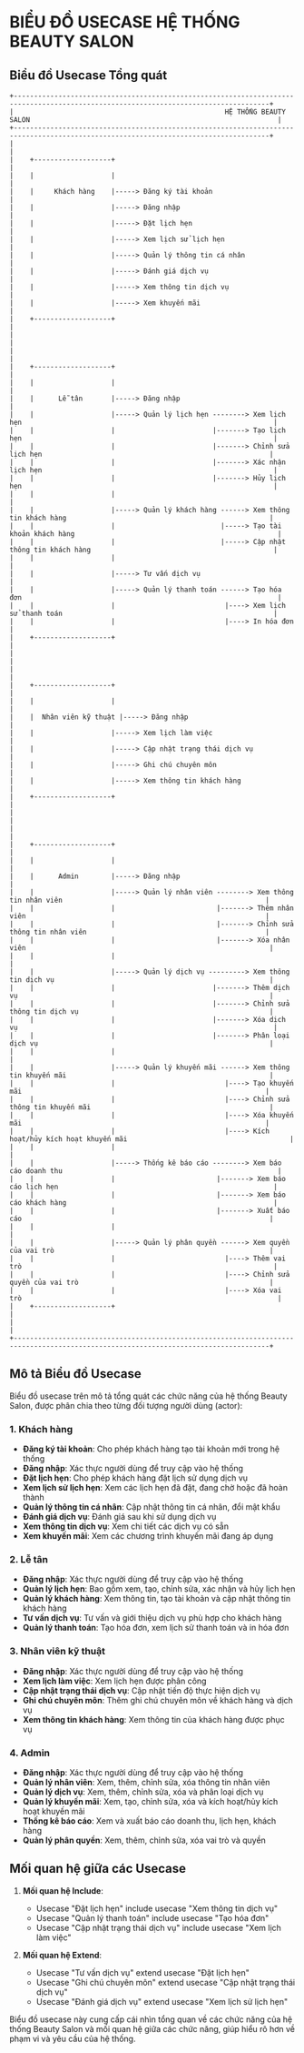 # BIỂU ĐỒ USECASE HỆ THỐNG BEAUTY SALON

## Biểu đồ Usecase Tổng quát

```
+-------------------------------------------------------------------------------------------------------------------------------------+
|                                                    HỆ THỐNG BEAUTY SALON                                                             |
+-------------------------------------------------------------------------------------------------------------------------------------+
|                                                                                                                                     |
|    +-------------------+                                                                                                            |
|    |                   |                                                                                                            |
|    |     Khách hàng    |-----> Đăng ký tài khoản                                                                                    |
|    |                   |-----> Đăng nhập                                                                                            |
|    |                   |-----> Đặt lịch hẹn                                                                                         |
|    |                   |-----> Xem lịch sử lịch hẹn                                                                                 |
|    |                   |-----> Quản lý thông tin cá nhân                                                                            |
|    |                   |-----> Đánh giá dịch vụ                                                                                     |
|    |                   |-----> Xem thông tin dịch vụ                                                                                |
|    |                   |-----> Xem khuyến mãi                                                                                       |
|    +-------------------+                                                                                                            |
|                                                                                                                                     |
|                                                                                                                                     |
|    +-------------------+                                                                                                            |
|    |                   |                                                                                                            |
|    |      Lễ tân       |-----> Đăng nhập                                                                                            |
|    |                   |-----> Quản lý lịch hẹn --------> Xem lịch hẹn                                                              |
|    |                   |                        |-------> Tạo lịch hẹn                                                              |
|    |                   |                        |-------> Chỉnh sửa lịch hẹn                                                        |
|    |                   |                        |-------> Xác nhận lịch hẹn                                                         |
|    |                   |                        |-------> Hủy lịch hẹn                                                              |
|    |                   |                                                                                                            |
|    |                   |-----> Quản lý khách hàng ------> Xem thông tin khách hàng                                                  |
|    |                   |                          |-----> Tạo tài khoản khách hàng                                                  |
|    |                   |                          |-----> Cập nhật thông tin khách hàng                                             |
|    |                   |                                                                                                            |
|    |                   |-----> Tư vấn dịch vụ                                                                                       |
|    |                   |-----> Quản lý thanh toán ------> Tạo hóa đơn                                                               |
|    |                   |                           |----> Xem lịch sử thanh toán                                                    |
|    |                   |                           |----> In hóa đơn                                                                |
|    +-------------------+                                                                                                            |
|                                                                                                                                     |
|                                                                                                                                     |
|    +-------------------+                                                                                                            |
|    |                   |                                                                                                            |
|    |  Nhân viên kỹ thuật |-----> Đăng nhập                                                                                          |
|    |                   |-----> Xem lịch làm việc                                                                                    |
|    |                   |-----> Cập nhật trạng thái dịch vụ                                                                          |
|    |                   |-----> Ghi chú chuyên môn                                                                                   |
|    |                   |-----> Xem thông tin khách hàng                                                                             |
|    +-------------------+                                                                                                            |
|                                                                                                                                     |
|                                                                                                                                     |
|    +-------------------+                                                                                                            |
|    |                   |                                                                                                            |
|    |      Admin        |-----> Đăng nhập                                                                                            |
|    |                   |-----> Quản lý nhân viên --------> Xem thông tin nhân viên                                                  |
|    |                   |                         |-------> Thêm nhân viên                                                           |
|    |                   |                         |-------> Chỉnh sửa thông tin nhân viên                                            |
|    |                   |                         |-------> Xóa nhân viên                                                            |
|    |                   |                                                                                                            |
|    |                   |-----> Quản lý dịch vụ ---------> Xem thông tin dịch vụ                                                     |
|    |                   |                        |-------> Thêm dịch vụ                                                              |
|    |                   |                        |-------> Chỉnh sửa thông tin dịch vụ                                               |
|    |                   |                        |-------> Xóa dịch vụ                                                               |
|    |                   |                        |-------> Phân loại dịch vụ                                                         |
|    |                   |                                                                                                            |
|    |                   |-----> Quản lý khuyến mãi ------> Xem thông tin khuyến mãi                                                  |
|    |                   |                           |----> Tạo khuyến mãi                                                            |
|    |                   |                           |----> Chỉnh sửa thông tin khuyến mãi                                            |
|    |                   |                           |----> Xóa khuyến mãi                                                            |
|    |                   |                           |----> Kích hoạt/hủy kích hoạt khuyến mãi                                        |
|    |                   |                                                                                                            |
|    |                   |-----> Thống kê báo cáo --------> Xem báo cáo doanh thu                                                     |
|    |                   |                         |-------> Xem báo cáo lịch hẹn                                                     |
|    |                   |                         |-------> Xem báo cáo khách hàng                                                   |
|    |                   |                         |-------> Xuất báo cáo                                                             |
|    |                   |                                                                                                            |
|    |                   |-----> Quản lý phân quyền ------> Xem quyền của vai trò                                                     |
|    |                   |                           |----> Thêm vai trò                                                              |
|    |                   |                           |----> Chỉnh sửa quyền của vai trò                                               |
|    |                   |                           |----> Xóa vai trò                                                               |
|    +-------------------+                                                                                                            |
|                                                                                                                                     |
+-------------------------------------------------------------------------------------------------------------------------------------+
```

## Mô tả Biểu đồ Usecase

Biểu đồ usecase trên mô tả tổng quát các chức năng của hệ thống Beauty Salon, được phân chia theo từng đối tượng người dùng (actor):

### 1. Khách hàng
- **Đăng ký tài khoản**: Cho phép khách hàng tạo tài khoản mới trong hệ thống
- **Đăng nhập**: Xác thực người dùng để truy cập vào hệ thống
- **Đặt lịch hẹn**: Cho phép khách hàng đặt lịch sử dụng dịch vụ
- **Xem lịch sử lịch hẹn**: Xem các lịch hẹn đã đặt, đang chờ hoặc đã hoàn thành
- **Quản lý thông tin cá nhân**: Cập nhật thông tin cá nhân, đổi mật khẩu
- **Đánh giá dịch vụ**: Đánh giá sau khi sử dụng dịch vụ
- **Xem thông tin dịch vụ**: Xem chi tiết các dịch vụ có sẵn
- **Xem khuyến mãi**: Xem các chương trình khuyến mãi đang áp dụng

### 2. Lễ tân
- **Đăng nhập**: Xác thực người dùng để truy cập vào hệ thống
- **Quản lý lịch hẹn**: Bao gồm xem, tạo, chỉnh sửa, xác nhận và hủy lịch hẹn
- **Quản lý khách hàng**: Xem thông tin, tạo tài khoản và cập nhật thông tin khách hàng
- **Tư vấn dịch vụ**: Tư vấn và giới thiệu dịch vụ phù hợp cho khách hàng
- **Quản lý thanh toán**: Tạo hóa đơn, xem lịch sử thanh toán và in hóa đơn

### 3. Nhân viên kỹ thuật
- **Đăng nhập**: Xác thực người dùng để truy cập vào hệ thống
- **Xem lịch làm việc**: Xem lịch hẹn được phân công
- **Cập nhật trạng thái dịch vụ**: Cập nhật tiến độ thực hiện dịch vụ
- **Ghi chú chuyên môn**: Thêm ghi chú chuyên môn về khách hàng và dịch vụ
- **Xem thông tin khách hàng**: Xem thông tin của khách hàng được phục vụ

### 4. Admin
- **Đăng nhập**: Xác thực người dùng để truy cập vào hệ thống
- **Quản lý nhân viên**: Xem, thêm, chỉnh sửa, xóa thông tin nhân viên
- **Quản lý dịch vụ**: Xem, thêm, chỉnh sửa, xóa và phân loại dịch vụ
- **Quản lý khuyến mãi**: Xem, tạo, chỉnh sửa, xóa và kích hoạt/hủy kích hoạt khuyến mãi
- **Thống kê báo cáo**: Xem và xuất báo cáo doanh thu, lịch hẹn, khách hàng
- **Quản lý phân quyền**: Xem, thêm, chỉnh sửa, xóa vai trò và quyền

## Mối quan hệ giữa các Usecase

1. **Mối quan hệ Include**:
   - Usecase "Đặt lịch hẹn" include usecase "Xem thông tin dịch vụ"
   - Usecase "Quản lý thanh toán" include usecase "Tạo hóa đơn"
   - Usecase "Cập nhật trạng thái dịch vụ" include usecase "Xem lịch làm việc"

2. **Mối quan hệ Extend**:
   - Usecase "Tư vấn dịch vụ" extend usecase "Đặt lịch hẹn"
   - Usecase "Ghi chú chuyên môn" extend usecase "Cập nhật trạng thái dịch vụ"
   - Usecase "Đánh giá dịch vụ" extend usecase "Xem lịch sử lịch hẹn"

Biểu đồ usecase này cung cấp cái nhìn tổng quan về các chức năng của hệ thống Beauty Salon và mối quan hệ giữa các chức năng, giúp hiểu rõ hơn về phạm vi và yêu cầu của hệ thống.
